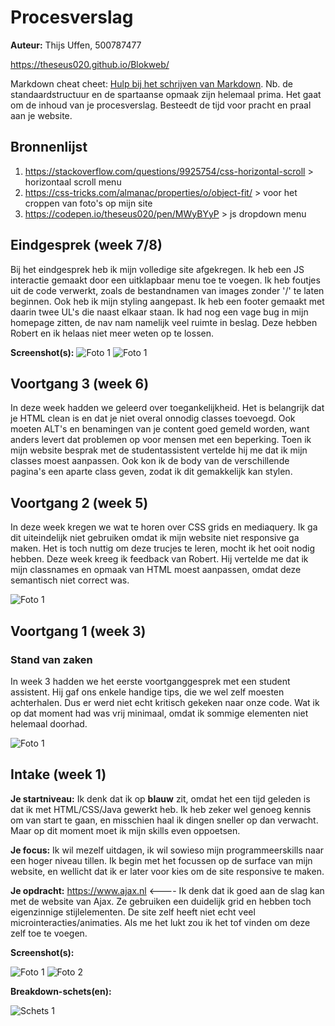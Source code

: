 # Procesverslag
**Auteur:** Thijs Uffen, 500787477

https://theseus020.github.io/Blokweb/

Markdown cheat cheet: [Hulp bij het schrijven van Markdown](https://github.com/adam-p/markdown-here/wiki/Markdown-Cheatsheet). Nb. de standaardstructuur en de spartaanse opmaak zijn helemaal prima. Het gaat om de inhoud van je procesverslag. Besteedt de tijd voor pracht en praal aan je website.



## Bronnenlijst
1. https://stackoverflow.com/questions/9925754/css-horizontal-scroll > horizontaal scroll menu
2. https://css-tricks.com/almanac/properties/o/object-fit/ > voor het croppen van foto's op mijn site
3. https://codepen.io/theseus020/pen/MWyBYyP > js dropdown menu



## Eindgesprek (week 7/8)

Bij het eindgesprek heb ik mijn volledige site afgekregen. Ik heb een JS interactie gemaakt door een uitklapbaar menu toe te voegen. Ik heb foutjes uit de code verwerkt, zoals de bestandnamen van images zonder '/' te laten beginnen. Ook heb ik mijn styling aangepast. Ik heb een footer gemaakt met daarin twee UL's die naast elkaar staan. Ik had nog een vage bug in mijn homepage zitten, de nav nam namelijk veel ruimte in beslag. Deze hebben Robert en ik helaas niet meer weten op te lossen.

**Screenshot(s):**
![Foto 1](images/screenshot_eindresultaat.png)
![Foto 1](images/screenshot_eindresultaat2.png)




## Voortgang 3 (week 6)

In deze week hadden we geleerd over toegankelijkheid. Het is belangrijk dat je HTML clean is en dat je niet overal onnodig classes toevoegd. Ook moeten ALT's en benamingen van je content goed gemeld worden, want anders levert dat problemen op voor mensen met een beperking.
Toen ik mijn website besprak met de studentassistent vertelde hij me dat ik mijn classes moest aanpassen. Ook kon ik de body van de verschillende pagina's een aparte class geven, zodat ik dit gemakkelijk kan stylen. 



## Voortgang 2 (week 5)

In deze week kregen we wat te horen over CSS grids en mediaquery. Ik ga dit uiteindelijk niet gebruiken omdat ik mijn website niet responsive ga maken. Het is toch nuttig om deze trucjes te leren, mocht ik het ooit nodig hebben. Deze week kreeg ik feedback van Robert. Hij vertelde me dat ik mijn classnames en opmaak van HTML moest aanpassen, omdat deze semantisch niet correct was. 

![Foto 1](images/wk5_voortgang.png)



## Voortgang 1 (week 3)

### Stand van zaken

In week 3 hadden we het eerste voortganggesprek met een student assistent. Hij gaf ons enkele handige tips, die we wel zelf moesten achterhalen. Dus er werd niet echt kritisch gekeken naar onze code. Wat ik op dat moment had was vrij minimaal, omdat ik sommige elementen niet helemaal doorhad. 

![Foto 1](images/wk3_voortgang.png)



## Intake (week 1)

**Je startniveau:** Ik denk dat ik op <strong>blauw</strong> zit, omdat het een tijd geleden is dat ik met HTML/CSS/Java gewerkt heb. Ik heb zeker wel genoeg kennis om van start te gaan, en misschien haal ik dingen sneller op dan verwacht. Maar op dit moment moet ik mijn skills even oppoetsen.

**Je focus:** Ik wil mezelf uitdagen, ik wil sowieso mijn programmeerskills naar een hoger niveau tillen. Ik begin met het focussen op de surface van mijn website, en wellicht dat ik er later voor kies om de site responsive te maken.

**Je opdracht:** https://www.ajax.nl <---- Ik denk dat ik goed aan de slag kan met de website van Ajax. Ze gebruiken een duidelijk grid en hebben toch eigenzinnige stijlelementen. De site zelf heeft niet echt veel microinteracties/animaties. Als me het lukt zou ik het tof vinden om deze zelf toe te voegen.

**Screenshot(s):**

![Foto 1](images/AJAX_screenshot_1.png)
![Foto 2](images/AJAX_screenshot_2.png)

**Breakdown-schets(en):**

![Schets 1](images/Breakdown.png)
